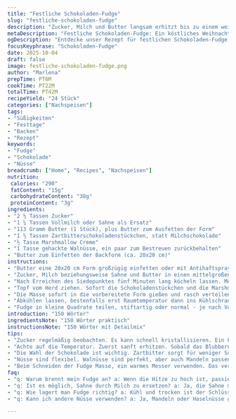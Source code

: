 ```yaml
---
title: "Festliche Schokoladen-Fudge"
slug: "festliche-schokoladen-fudge"
description: "Zucker, Milch und Butter langsam erhitzt bis zu einem weichen Ball-Temperaturpunkt. Nach dem Kochen Schokoladenstückchen, Marshmallowcreme und gehackte Nüsse unterrühren. Abkühlen lassen und in kleine Stücke schneiden. Die Mischung muss ständig gerührt werden, um Anbrennen zu vermeiden, und ein Candy-Thermometer kann helfen. Alternative Zutaten wie Sahne statt Milch bringen Cremigkeit, Walnüsse passen besser als Pekannüsse. Wichtig sind die sensorischen Signale während des Kochens, das Blubbern und die Farbe der Masse geben Aufschluss über den Fortschritt."
metaDescription: "Festliche Schokoladen-Fudge: Ein köstliches Weihnachtsgebäck mit Schokolade und Nüssen, das bei jedem Fest hervorragend ankommt"
ogDescription: "Entdecke unser Rezept für festlichen Schokoladen-Fudge, der cremig und süß ist, perfekt für die Weihnachtszeit"
focusKeyphrase: "Schokoladen-Fudge"
date: 2025-10-04
draft: false
image: festliche-schokoladen-fudge.png
author: "Marlena"
prepTime: PT6M
cookTime: PT22M
totalTime: PT42M
recipeYield: "24 Stück"
categories: ["Nachspeisen"]
tags:
- "Süßigkeiten"
- "Festtage"
- "Backen"
- "Rezept"
keywords:
- "Fudge"
- "Schokolade"
- "Nüsse"
breadcrumb: ["Home", "Recipes", "Nachspeisen"]
nutrition: 
 calories: "290"
 fatContent: "15g"
 carbohydrateContent: "38g"
 proteinContent: "3g"
ingredients:
- "2 ½ Tassen Zucker"
- "1 ¼ Tassen Vollmilch oder Sahne als Ersatz"
- "113 Gramm Butter (1 Stück), plus Butter zum Ausfetten der Form"
- "1 ½ Tassen Zartbitterschokoladenstückchen, statt Milchschokolade"
- "½ Tasse Marshmallow Creme"
- "1 Tasse gehackte Walnüsse, ein paar zum Bestreuen zurückbehalten"
- "Butter zum Einfetten der Backform (ca. 20x20 cm)"
instructions:
- "Butter eine 20x20 cm Form großzügig einfetten oder mit Antihaftspray einsprühen. Beiseitestellen."
- "Zucker, Milch beziehungsweise Sahne und Butter in einen mittelgroßen Topf geben. Bei mittlerer bis niedriger Hitze langsam erhitzen und ständig mit einem Holzlöffel oder hitzebeständigen Spatel rühren. Sobald die Mischung anfängt, blubbern zu zeigen, das läuft nicht ohne Aufmerksamkeit. Nicht wegsieht wenn es kocht, sondern weiter rühren – intensiv, fast ununterbrochen."
- "Nach Erreichen des Siedepunktes fünf Minuten lang köcheln lassen. Möglichst konstant sanft blubbern, nicht hektisch. Dabei immer weiter rühren, sonst klebt das an am Topfboden und verbrennt. Nun auf Farbe und Konsistenz achten: die Masse sollte dicklich werden, leicht trüb und zähflüssig. Wenn ein Zuckerthermometer zur Hand ist, 113 Grad Celsius anpeilen - die Soft-Ball Phase."
- "Topf vom Herd ziehen. Sofort die Schokoladenstückchen und die Marshmallow Creme einrühren. Am Anfang wirken sie widerspenstig, einfach mit langsamem Schwung vorschmelzen lassen bis alles samtig und einheitlich ist. Dann die gehackten Walnüsse unterheben, achtung, lieber nicht zu grob - angenehme Bissfestigkeit. Ein paar Nüsse als Topping zurückbehalten für das spätere Ansehen."
- "Die Masse sofort in die vorbereitete Form gießen und rasch verteilen, da die Masse schnell fest wird. Die Restnüsse obenauf streuen im warmen Zustand, das sorgt für den knackigen Kontrast."
- "Abkühlen lassen, bestenfalls erst Raumtemperatur dann ins Kühlschrank, bis der Fudge richtig fest ist. Das kann je nach Raumtemperatur rund 30 bis 45 Minuten dauern. Erst dann schneiden, sonst zerbröselt das Ganze leicht und setzt sich in kleine Bröckchen."
- "Fudge in kleine Quadrate teilen, stiftartig oder normal - je nach Vorliebe. Kühl, trocken lagern, optimal innerhalb von einer Woche verzehren."
introduction: "150 Wörter"
ingredientsNote: "150 Wörter praktisch"
instructionsNote: "150 Wörter mit Detailmix"
tips:
- "Zucker regelmäßig beobachten. Es kann schnell kristallisieren. Ein Pinsel mit warmem Wasser hilft, die Ränder des Topfes zu säubern. Konzentration ist nötig."
- "Achte auf die Temperatur. Zuerst sanft erhitzen. Sobald das Blubbern beginnt, rühren bis zur Soft-Ball Phase. Nicht wegschauen, Kochen verlangt Aufmerksamkeit."
- "Die Wahl der Schokolade ist wichtig. Zartbitter sorgt für weniger Süße. Manchmal kann man auch weiße Schokolade für eine andere Note verwenden, aber nicht zu viel Hitze."
- "Nüsse sind flexibel. Walnüsse sind perfekt, aber auch Mandeln passen gut. Du kannst sie grob hacken, aber nicht übertreiben – die Textur muss stimmen."
- "Beim Schneiden der Fudge Masse, ein warmes Messer verwenden. Das vereinfacht das Schneiden. Andernfalls zerbricht alles leicht, und die Stücke sind ungleichmäßig."
faq:
- "q: Warum brennt mein Fudge an? a: Wenn die Hitze zu hoch ist, passiert das schnell. Konstante niedrigere Hitze ist wichtig. Rühren ist entscheidend."
- "q: Ist es möglich, Sahne durch Milch zu ersetzen? a: Ja, die Sahne macht es cremiger. Aber Milch funktioniert auch gut. Je nach gewünschter Konsistenz."
- "q: Wie lagert man Fudge richtig? a: Kühl und trocken ist der Schlüssel. Eine Woche ist optimal. Aber an einem trockenen Ort aufbewahren, sonst wird es matschig."
- "q: Kann ich andere Nüsse verwenden? a: Ja, Mandeln oder Haselnüsse gehen auch. Nüsse können variieren je nach Vorliebe. Achte auf die Textur beim Essen."

---
```

